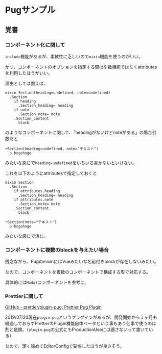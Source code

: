 # Pugサンプル

## 覚書

### コンポーネント化に関して

`include`機能があるが、柔軟性に乏しいので`mixin`機能を使うのがいい。

かつ、コンポーネントのオプションを指定する際は引数機能ではなくattributesを利用したほうがいい。

理由としては例えば、

```
mixin Section(heading=undefined, note=undefined)
  .Section
    if heading
      .Section_heading= heading
    if note
      .Section_note= note
    .Section_content
      block
```

のようなコンポーネントに関して、「headingがないけどnoteがある」の場合引数だと

```
+Section(heading=undefined, note="テキスト")
  p hogehoge
```

みたいな感じで`heading=undefined`をいちいち書かないといけない。

これを以下のようにattributesで指定しておくと

```
mixin Section
  .Section
    if attributes.heading
      .Section_heading= heading
    if attributes.note
      .Section_note= note
    .Section_content
      block
```

```
+Section(note="テキスト")
  p hogehoge
```

みたいな感じで済む。


### コンポーネントに複数のblockを与えたい場合

残念ながら、PugのmixinにはVueみたいな名前付きblockが存在しないみたい。

なので、コンポーネントを複数のコンポーネントで構成する形で対応する。

具体的には`Modal`コンポーネントを参考に。

### Prettierに関して

[GitHub - prettier/plugin-pug: Prettier Pug Plugin](https://github.com/prettier/plugin-pug)

2019/07/20現在`plugin-pug`というプラグインがあるが、開発開始から１ヶ月も経過しておらずPrettierのPlugin機能自体ベータという事もあり仕事で使うのは割と危険。（`plugin-pug`の公式にもProductionUseには適さないって書いている）

なので、潔く諦めてEditorConfigで妥協したほうが良さそう。
